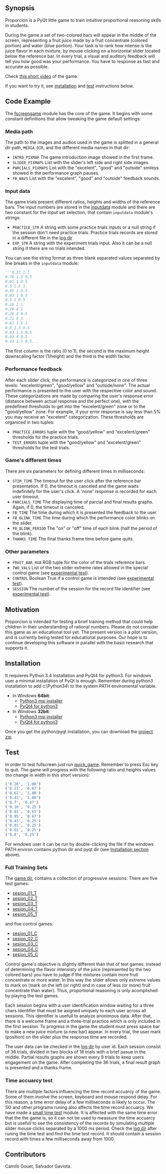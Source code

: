  
## Synopsis
Proporcion is a PyQt little game to train intuitive proportional reasoning skills in students. 


During the game a set of two-colored bars will appear in the middle of the screen, representing a fruit juice made by a fruit concentrate (colored portion) and water (blue portion). Your task is to rank how intense is the juice flavor in each mixture, by mouse clicking on a horizontal slider located below the reference bar. In every trial, a visual and auditory feedback will tell you how good was your performance. You have to response as fast and accurate as possible.

Check [this short video](https://github.com/tomgranuja/Proporcion/raw/master/App/Media/quick_game.mkv) of the game. 

If you want to try it, see [installation](./README.md#installation) and [test](./README.md#test) instructions below.


## Code Example

The [fscreengame](./App/Python_Modules/fscreengame.py) module has the core of the game. It begins with some constant definitions that allow tweaking the game default settings:

### Media path

The path to the images and audios used in the game is splitted in a general dir path, `MEDIA_DIR`, and the different media names in that dir:

- `INTRO_PIXMAP` The game introduction image showed in the first frame.
- `SLIDER_PIXMAPS` List with the slider's left side and right side images.
- `PARCIALS_PIXMAPS` List with the "excelent", "good" and "outside" smileys showed in the performance graph pauses.
- `FB_WAVS` List with the "excelent", "good" and "outside" feedback sounds.

### Input data

The game trials present different ratios, heights and widths of the reference bars. The input numbers are stored in the [inputdata](./App/Python_Modules/inputdata.py) module and there are two constant for the input set selection, that contain `inputdata` module's strings:

- `PRACTICE_STR` A string with some practice trials inputs or a null string if the session don't need practice trials. Practice trials records are stored in a different file in the [log dir](./Logger/)
- `EXP_STR` A string with the experiment trials input. Also it can be a null string if there are no trials intended.

You can see the string format as three blank separated values separated by line breaks in the `inputdata` module:

```python
'''0.21 1 1
0.76 1.5 0.5
0.01 1 0.5
0.5 1.5 1
0.95 1 0.5
0.03 1 0.5
0.5 1 0.5
0.16 1 1
0.76 4 1
0.26 4 0.5
0.21 4 1
0.61 1.5 1
0.8 1.5 0.5
0.03 1.5 0.5
0.03 4 0.5
0.43 1.5 0.5...
```

The first column is the ratio (0 to 1), the second is the maximum height downscaling factor (1/height) and the third is the width factor.

### Performance feedback

After each slider click, the performance is categorized in one of three levels: "excelent/green", "good/yellow" and "outside/none". The actual performance is presented to the user with the respective color and sound. These categorizations are made by comparing the user's response error (distance between actual response and the perfect one), with the predefined thresholds to get into the "excelent/green" zone or to the "good/yellow" zone. For example, if your error response is say less than 5% you may receive an "excelent" categorization. These thresholds are organiced in two tuples:

- `PRACTICE_ERRORS` tuple with the "good/yellow" and "excelent/green" thresholds for the practice trials.
- `TEST_ERRORS` tuple with the "good/yellow" and "excelent/green" thresholds for the test trials.

### Game's different times

There are six parameters for defining different times in milliseconds:

- `STIM_TIME` The timeout for the user click after the reference bar presentation. If 0, the timeout is canceled and the game waits indefinitely for the user's click. A 'none' response is recorded for each user timeout.
- `PARCIALS_TIME` The displaying time of parcial and final results graphs. Again, if 0, the timeout is canceled.
- `FB_TIME` The time during which it is presented the feedback to the user.
- `FB_BLINK_TIME` The time during which the performance color blinks on the slider.
- `FB_BLINK_PERIOD` The "on" or "off" time of each blink (half the period of the blink).
- `THANKS_TIME` The final thanks frame time before game quits.

### Other parameters

- `FRUIT_BAR_RGB` RGB tuple for the color of the trials reference bars.
- `TWO_VALS` List of the two slider extreme rates allowed in the special control game (see [experimental test](./README.md#experimental-test-with-students)).
- `CONTROL` Boolean True if a control game is intended (see [experimental test](./README.md#experimental-test-with-students)).
- `SESSION` The number of the session for the record file identifier (see [experimental test](./README.md#experimental-test-with-students)).



## Motivation

Proporcion is intended for testing a brief training method that could help children in their understanding of rational numbers. Please do not consider this game as an educational tool yet. The present version is a pilot version, and is currently being tested for educational purposes. Our hope is to continue developing this software in parallel with the basic research that supports it.

## Installation

It requieres Python 3.4 installation and PyQt4 for python3. For windows user a 
minimal installation of PyQt is enough. Remember during python3 installation to 
add c:\Python34\ to the system PATH enviromental variable. 

- In Windows **64bit**:  
  - [Python3 msi installer](https://www.python.org/ftp/python/3.4.3/python-3.4.3.amd64.msi)  
  - [PyQt4 for python3](http://sourceforge.net/projects/pyqt/files/PyQt4/PyQt-4.11.4/PyQt4-4.11.4-gpl-Py3.4-Qt4.8.7-x64.exe)  
- In Windows **32bit**:  
  - [Python3 msi installer](https://www.python.org/ftp/python/3.4.3/python-3.4.3.msi)  
  - [PyQt4 for python3](http://sourceforge.net/projects/pyqt/files/PyQt4/PyQt-4.11.4/PyQt4-4.11.4-gpl-Py3.4-Qt4.8.7-x32.exe)

Once you get the python/pyqt installation, you can download the [project zip](https://github.com/tomgranuja/Proporcion/archive/master.zip).


## Test

In order to test fullscreen just run [quick_game](./quick_game.pyw).
Remember to press Esc key to quit.
The game will progress with the following ratio and heights values (no change in width in this short version):
```python
('0.26', '1.00')
('0.21', '0.67')
('0.61', '1.00')
('0.43', '1.00')
('0.7', '0.67')
('0.16', '0.25')
('0.01', '0.67')
('0.95', '0.67')
('0.43', '0.25')
('0.01', '0.25')
('0.61', '0.25')
('0.8', '0.25')
```
For windows user it can be run by double-clicking the file 
if the windows PATH environ contains python dir and pyqt dir
(see [Installation section](./README.md#installation) above).

### Full Training Sets 

The [game dir](./Games/), contains a collection of progressive sessions:
There are five test games:

- [sesion_01_T](./Games/sesion_01_T.pyw)
- [sesion_02_T](./Games/sesion_02_T.pyw)
- [sesion_03_T](./Games/sesion_03_T.pyw)
- [sesion_04_T](./Games/sesion_04_T.pyw)
- [sesion_05_T](./Games/sesion_05_T.pyw)

and five control games:

- [sesion_01_C](./Games/sesion_01_C.pyw)
- [sesion_02_C](./Games/sesion_02_C.pyw)
- [sesion_03_C](./Games/sesion_03_C.pyw)
- [sesion_04_C](./Games/sesion_04_C.pyw)
- [sesion_05_C](./Games/sesion_05_C.pyw)

Control game's objective is slightly different than that of test games: instead of determining the flavor intensisty of the juice (represented by the two colored bars) you have to judge if the mixtures contain more fruit concentrate or more water. In this way the slider allows only extreme values to mark on (mark on the left (or right) end in case of less (or more) fruit concentrate than water). Thus, proportional reasoning is only acomplished by playing the test games. 

Each session begins with a user identification window waiting for a three chars identifier that must be asigned uniquely to each user across all sessions. This identifier is usefull to analyze anonimous data.
After that, there is a welcome frame and a three-trial practice which is only included in the first session. To progress in the game the student must press space bar to make a new juice mixture (a new bar) appear. In every trial, the user mark (position) on the slider plus the response time are recorded. 

The user data can be checked in the [log dir](./Logger/) by user id.
Each session consist of 36 trials, divided in two blocks of 18 trials with a brief pasue in the middle. Partial results graphs are shown every 9 trials to keep users engagement on the game. After completing the 36 trials, a final result graph is presented and a thanks frame.

### Time accuarcy test

There are multiple factors influencing the time record accuarcy of the game. Some of them involve the screen, keyboard and mouse respond delay. For this reason, a time error delay of a few milliseconds is likely to occur. The SO and other programs runing also affects the time record accuarcy.
We have made a [small time test](./App/Python_Modules/time_test.py) module. It is affected with the same time error that the the game is, so it can not be used to meassure the time accuarcy but is usefull to see the consistency of the records by simulating multiple slider mouse clicks separated by a 1000 ms period. Check the [log dir](./Logger/) after runing the time test and find the time test record. It should contain a session record with times a few milliseconds away from 1000.


## Contributors

Camilo Gouet, Salvador Gaviota.

